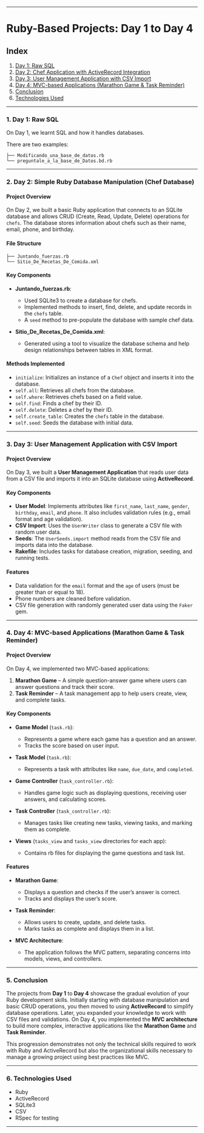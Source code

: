 
---

# **Ruby-Based Projects: Day 1 to Day 4**

## **Index**

1. [Day 1: Raw SQL](#day-1)
2. [Day 2: Chef Application with ActiveRecord Integration](#day-2)
3. [Day 3: User Management Application with CSV Import](#day-3)
4. [Day 4: MVC-based Applications (Marathon Game & Task Reminder)](#day-4)
5. [Conclusion](#conclusion)
6. [Technologies Used](#technologies-used)

---

### <a name="day-1"></a> **1. Day 1: Raw SQL**

On Day 1, we learnt SQL and how it handles databases.

There are two examples:

```
├── Modificando_una_base_de_datos.rb
└── preguntale_a_la_base_de_Datos.bd.rb
```

---

### <a name="day-2"></a> **2. Day 2: Simple Ruby Database Manipulation (Chef Database)**

#### **Project Overview**
On Day 2, we built a basic Ruby application that connects to an SQLite database and allows CRUD (Create, Read, Update, Delete) operations for `chefs`. The database stores information about chefs such as their name, email, phone, and birthday.

#### **File Structure**
```
├── Juntando_fuerzas.rb
└── Sitio_De_Recetas_De_Comida.xml
```

#### **Key Components**
- **Juntando_fuerzas.rb**:
  - Used SQLite3 to create a database for chefs.
  - Implemented methods to insert, find, delete, and update records in the `chefs` table.
  - A `seed` method to pre-populate the database with sample chef data.
  
- **Sitio_De_Recetas_De_Comida.xml**:
  - Generated using a tool to visualize the database schema and help design relationships between tables in XML format.

#### **Methods Implemented**
- `initialize`: Initializes an instance of a `Chef` object and inserts it into the database.
- `self.all`: Retrieves all chefs from the database.
- `self.where`: Retrieves chefs based on a field value.
- `self.find`: Finds a chef by their ID.
- `self.delete`: Deletes a chef by their ID.
- `self.create_table`: Creates the `chefs` table in the database.
- `self.seed`: Seeds the database with initial data.

---

### <a name="day-3"></a> **3. Day 3: User Management Application with CSV Import**

#### **Project Overview**
On Day 3, we built a **User Management Application** that reads user data from a CSV file and imports it into an SQLite database using **ActiveRecord**.

#### **Key Components**
- **User Model**: Implements attributes like `first_name`, `last_name`, `gender`, `birthday`, `email`, and `phone`. It also includes validation rules (e.g., email format and age validation).
- **CSV Import**: Uses the `UserWriter` class to generate a CSV file with random user data.
- **Seeds**: The `UserSeeds.import` method reads from the CSV file and imports data into the database.
- **Rakefile**: Includes tasks for database creation, migration, seeding, and running tests.

#### **Features**
- Data validation for the `email` format and the `age` of users (must be greater than or equal to 18).
- Phone numbers are cleaned before validation.
- CSV file generation with randomly generated user data using the `Faker` gem.

---

### <a name="day-4"></a> **4. Day 4: MVC-based Applications (Marathon Game & Task Reminder)**

#### **Project Overview**
On Day 4, we implemented two MVC-based applications:
1. **Marathon Game** – A simple question-answer game where users can answer questions and track their score.
2. **Task Reminder** – A task management app to help users create, view, and complete tasks.


#### **Key Components**

- **Game Model** (`task.rb`):
  - Represents a game where each game has a question and an answer.
  - Tracks the score based on user input.

- **Task Model** (`task.rb`):
  - Represents a task with attributes like `name`, `due_date`, and `completed`.

- **Game Controller** (`task_controller.rb`):
  - Handles game logic such as displaying questions, receiving user answers, and calculating scores.

- **Task Controller** (`task_controller.rb`):
  - Manages tasks like creating new tasks, viewing tasks, and marking them as complete.

- **Views** (`tasks_view` and `tasks_view` directories for each app):
  - Contains rb files for displaying the game questions and task list.

#### **Features**
- **Marathon Game**:
  - Displays a question and checks if the user’s answer is correct.
  - Tracks and displays the user’s score.

- **Task Reminder**:
  - Allows users to create, update, and delete tasks.
  - Marks tasks as complete and displays them in a list.

- **MVC Architecture**:
  - The application follows the MVC pattern, separating concerns into models, views, and controllers.

---

### <a name="conclusion"></a> **5. Conclusion**

The projects from **Day 1** to **Day 4** showcase the gradual evolution of your Ruby development skills. Initially starting with database manipulation and basic CRUD operations, you then moved to using **ActiveRecord** to simplify database operations. Later, you expanded your knowledge to work with CSV files and validations. On Day 4, you implemented the **MVC architecture** to build more complex, interactive applications like the **Marathon Game** and **Task Reminder**.

This progression demonstrates not only the technical skills required to work with Ruby and ActiveRecord but also the organizational skills necessary to manage a growing project using best practices like MVC.

---

### <a name="technologies-used"></a> **6. Technologies Used**
- Ruby
- ActiveRecord
- SQLite3
- CSV
- RSpec for testing

---

